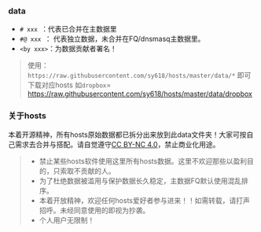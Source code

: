 ### data
* `# xxx `：代表已合并在主数据里
* `#@ xxx `： 代表独立数据，未合并在FQ/dnsmasq主数据里。
* `<by xxx>`：为数据贡献者署名！
> 使用： `https://raw.githubusercontent.com/sy618/hosts/master/data/*` 即可下载对应hosts
> 如`dropbox`= https://raw.githubusercontent.com/sy618/hosts/master/data/dropbox

### 关于hosts
本着开源精神，所有hosts原始数据都已拆分出来放到此data文件夹！大家可按自己需求去合并与搭配。请自觉遵守[CC BY-NC 4.0](https://creativecommons.org/licenses/by-nc/4.0/deed.zh)，禁止商业化用途。
> - 禁止某些hosts软件使用这里所有hosts数据。这里不欢迎那些以盈利目的，只索取不贡献的人。
> - 为了杜绝数据被滥用与保护数据长久稳定，主数据FQ默认使用混乱排序。
> - 本着开放精神，欢迎任何hosts爱好者参与进来！！如需转载，请打声招呼。未经同意使用的即视为抄袭。
> - 个人用户无限制！




